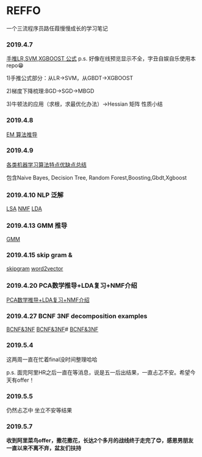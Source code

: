 # REFFO
一个三流程序员路任葭慢慢成长的学习笔记

### 2019.4.7 
[手推LR,SVM,XGBOOST 公式](https://github.com/slayAlphalu/-REFFO/blob/master/手推常用公式20190407.pdf)
p.s. 好像在线预览显示不全，字丑自娱自乐使用本repo😁

1)手推公式部分：从LR->SVM，从GBDT->XGBOOST 

2)梯度下降梳理:BGD->SGD->MBGD

3)牛顿法的应用（求根，求最优化办法）->Hessian 矩阵 性质小结

### 2019.4.8
[EM 算法推导](https://github.com/slayAlphalu/-REFFO/blob/master/EM算法推导.pdf)

### 2019.4.9 
[各类机器学习算法特点优缺点总结](https://github.com/slayAlphalu/-REFFO/blob/master/NB-TREE.pdf)

包含Naive Bayes, Decision Tree, Random Forest,Boosting,Gbdt,Xgboost

### 2019.4.10 NLP 泛解
[LSA](https://github.com/slayAlphalu/-REFFO/blob/master/LSA.ipynb)
[NMF](https://github.com/slayAlphalu/-REFFO/blob/master/NMF.ipynb)
[LDA](https://github.com/slayAlphalu/-REFFO/blob/master/LDA.ipynb)

### 2019.4.13 GMM 推导

[GMM](https://github.com/slayAlphalu/-REFFO/blob/master/GMM.pdf)

### 2019.4.15 skip gram &
[skipgram](https://github.com/slayAlphalu/-REFFO/blob/master/word2vector.ipynb)
[word2vector](https://github.com/slayAlphalu/-REFFO/blob/master/word2vector.ipynb)

### 2019.4.20 PCA数学推导+LDA复习+NMF介绍
[PCA数学推导+LDA复习+NMF介绍](https://github.com/slayAlphalu/-REFFO/blob/master/PCA%2BLDA%2BNMF.pdf)

### 2019.4.27 BCNF 3NF decomposition examples
[BCNF&3NF](https://github.com/slayAlphalu/-REFFO/blob/master/BCNF%263NF.pdf)
[BCNF&3NF](https://github.com/slayAlphalu/-REFFO/blob/master/BCNF%263NF.pdf)#
[BCNF&3NF](https://github.com/slayAlphalu/-REFFO/blob/master/BCNF%263NF.pdf)

### 2019.5.4
这两周一直在忙着final没时间整理哈哈

p.s. 面完阿里HR之后一直在等消息，说是五一后出结果，一直忐忑不安。希望今天有offer！

### 2019.5.5
仍然忐忑中 坐立不安等结果

### 2019.5.7
**收到阿里菜鸟offer，撒花撒花，长达2个多月的战线终于走完了😊，感恩男朋友一直以来不离不弃，盆友们扶持**

